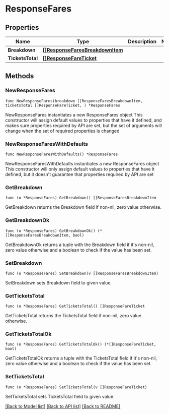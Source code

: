# ResponseFares

## Properties

Name | Type | Description | Notes
------------ | ------------- | ------------- | -------------
**Breakdown** | [**[]ResponseFaresBreakdownItem**](ResponseFaresBreakdownItem.md) |  | 
**TicketsTotal** | [**[]ResponseFareTicket**](ResponseFareTicket.md) |  | 

## Methods

### NewResponseFares

`func NewResponseFares(breakdown []ResponseFaresBreakdownItem, ticketsTotal []ResponseFareTicket, ) *ResponseFares`

NewResponseFares instantiates a new ResponseFares object
This constructor will assign default values to properties that have it defined,
and makes sure properties required by API are set, but the set of arguments
will change when the set of required properties is changed

### NewResponseFaresWithDefaults

`func NewResponseFaresWithDefaults() *ResponseFares`

NewResponseFaresWithDefaults instantiates a new ResponseFares object
This constructor will only assign default values to properties that have it defined,
but it doesn't guarantee that properties required by API are set

### GetBreakdown

`func (o *ResponseFares) GetBreakdown() []ResponseFaresBreakdownItem`

GetBreakdown returns the Breakdown field if non-nil, zero value otherwise.

### GetBreakdownOk

`func (o *ResponseFares) GetBreakdownOk() (*[]ResponseFaresBreakdownItem, bool)`

GetBreakdownOk returns a tuple with the Breakdown field if it's non-nil, zero value otherwise
and a boolean to check if the value has been set.

### SetBreakdown

`func (o *ResponseFares) SetBreakdown(v []ResponseFaresBreakdownItem)`

SetBreakdown sets Breakdown field to given value.


### GetTicketsTotal

`func (o *ResponseFares) GetTicketsTotal() []ResponseFareTicket`

GetTicketsTotal returns the TicketsTotal field if non-nil, zero value otherwise.

### GetTicketsTotalOk

`func (o *ResponseFares) GetTicketsTotalOk() (*[]ResponseFareTicket, bool)`

GetTicketsTotalOk returns a tuple with the TicketsTotal field if it's non-nil, zero value otherwise
and a boolean to check if the value has been set.

### SetTicketsTotal

`func (o *ResponseFares) SetTicketsTotal(v []ResponseFareTicket)`

SetTicketsTotal sets TicketsTotal field to given value.



[[Back to Model list]](../README.md#documentation-for-models) [[Back to API list]](../README.md#documentation-for-api-endpoints) [[Back to README]](../README.md)


